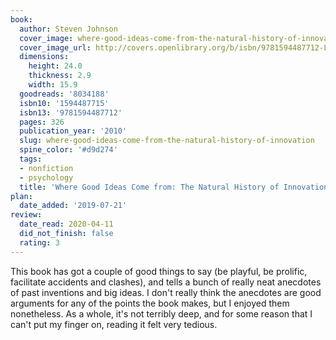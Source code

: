 ```yaml
---
book:
  author: Steven Johnson
  cover_image: where-good-ideas-come-from-the-natural-history-of-innovation.jpg
  cover_image_url: http://covers.openlibrary.org/b/isbn/9781594487712-L.jpg
  dimensions:
    height: 24.0
    thickness: 2.9
    width: 15.9
  goodreads: '8034188'
  isbn10: '1594487715'
  isbn13: '9781594487712'
  pages: 326
  publication_year: '2010'
  slug: where-good-ideas-come-from-the-natural-history-of-innovation
  spine_color: '#d9d274'
  tags:
  - nonfiction
  - psychology
  title: 'Where Good Ideas Come from: The Natural History of Innovation'
plan:
  date_added: '2019-07-21'
review:
  date_read: 2020-04-11
  did_not_finish: false
  rating: 3
---
```


This book has got a couple of good things to say (be playful, be prolific, facilitate accidents and clashes), and tells a bunch of really neat anecdotes of past inventions and big ideas. I don't really think the anecdotes are good arguments for any of the points the book makes, but I enjoyed them nonetheless. As a whole, it's not terribly deep, and for some reason that I can't put my finger on, reading it felt very tedious.
